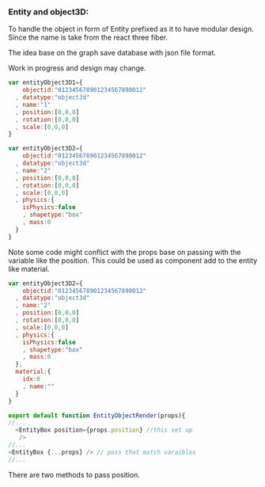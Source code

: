 ### Entity and object3D:
  To handle the object in form of Entity prefixed as it to have modular design. Since the name is take from the react three fiber.

  The idea base on the graph save database with json file format.

  Work in progress and design may change.
```js
var entityObject3D1={
    objectid:"012345678901234567890012"
  , datatype:"object3d"
  , name:"1"
  , position:[0,0,0]
  , rotation:[0,0,0]
  , scale:[0,0,0]
}

var entityObject3D2={
    objectid:"012345678901234567890012"
  , datatype:"object3d"
  , name:"2"
  , position:[0,0,0]
  , rotation:[0,0,0]
  , scale:[0,0,0]
  , physics:{
    isPhysics:false
    , shapetype:"box"
    , mass:0
  }
}
```
  Note some code might conflict with the props base on passing with the variable like the position. This could be used as component add to the entity like material. 

```js
var entityObject3D2={
    objectid:"012345678901234567890012"
  , datatype:"object3d"
  , name:"2"
  , position:[0,0,0]
  , rotation:[0,0,0]
  , scale:[0,0,0]
  , physics:{
    isPhysics:false
    , shapetype:"box"
    , mass:0
  },
  material:{
    idx:0
    , name:""
  }
}
```

```js
export default function EntityObjectRender(props){
//...
  <EntityBox position={props.position} //this set up
   />
//...
<EntityBox {...props} /> // pass that match varaibles
//...
```
  There are two methods to pass position.